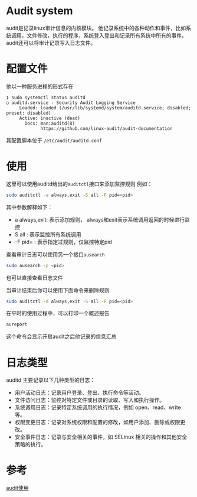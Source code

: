 # Audit system
audit是记录linux审计信息的内核模块。
他记录系统中的各种动作和事件，比如系统调用，文件修改，执行的程序，系统登入登出和记录所有系统中所有的事件。audit还可以将审计记录写入日志文件。

# 配置文件
他以一种服务进程的形式存在
```
❯ sudo systemctl status auditd
○ auditd.service - Security Audit Logging Service
     Loaded: loaded (/usr/lib/systemd/system/auditd.service; disabled; preset: disabled)
     Active: inactive (dead)
       Docs: man:auditd(8)
             https://github.com/linux-audit/audit-documentation
```

其配置脚本位于
`/etc/audit/auditd.conf`

# 使用
这里可以使用auditd给出的`auditctl`接口来添加监控规则
例如：
```sh
sudo auditctl -a always,exit -S all -F pid=<pid>
```
其中参数解释如下：
+ a always,exit: 表示添加规则， always和exit表示系统调用返回的时候进行监控
+ S all : 表示监控所有系统调用
+ -F pid= : 表示指定过规则，仅监控特定pid

查看审计日志可以使用另一个接口`ausearch`

```sh
sudo ausearch -p <pid>
```
也可以直接查看日志文件


当审计结束后你可以使用下面命令来删除规则

```sh
sudo auditctl -d always,exit -S all -F pid=<pid>
```
在平时的使用过程中，可以打印一个概述报告
```sh
aureport
```
这个命令会显示开启audit之后他记录的信息汇总

# 日志类型

auditd 主要记录以下几种类型的日志：

+ 用户活动日志：记录用户登录、登出、执行命令等活动。
+ 文件访问日志：监控对特定文件或目录的读取、写入和执行操作。
+ 系统调用日志：记录特定系统调用的执行情况，例如 open、read、write 等。
+ 权限变更日志：记录对系统权限和配置的修改，如用户添加、删除或权限更改。
+ 安全事件日志：记录与安全相关的事件，如 SELinux 相关的操作和其他安全策略的执行。



# 参考
[audit使用](https://www.cnblogs.com/wangguishe/p/17285807.html#_label2)



